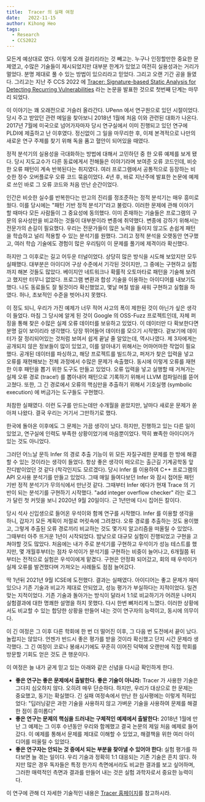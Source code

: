 ```yaml
---
title:  Tracer 의 실패 여정
date:   2022-11-15
author: Kihong Heo
tags:
  - Research
  - CCS2022
---
```


모든게 예상대로 였다. 이렇게 오래 걸리리라는 것 빼고는. 누구나 인정할만한 중요한 문제였고, 수많은 기술들이 제시되었지만
대부분 한계가 있었고 여전히 실용성과는 거리가 멀었다. 분명 제대로 풀 수 있는 방법이 있으리라고 믿었다. 그리고 오랜 기간
공을 들였다. 그리고는 지난 주 CCS 2022 에
[Tracer: Signature-based Static Analysis for Detecting Recurring Vulnerabilities](https://prosys.kaist.ac.kr/publications/ccs22.pdf)
라는 논문을 발표한 것으로 첫번째 단계는 마무리 되었다.

이 이야기는 꽤 오래전으로 거슬러 올라간다. UPenn 에서 연구원으로 있던 시절이었다. 당시 주고 받았던 관련 메일을 찾아보니
2018년 1월에 처음 이와 관련된 대화가 나온다. 2017년 7월에 미국으로 넘어가자마자 당시 연구실에서 이미 진행되고 있던 연구에
PLDI에 제출하고 난 이후였다. 정신없이 그 일을 마무리한 후, 이제 본격적으로 나만의 새로운 연구 주제를 찾기 위해 독을 품고
혈안이 되어있을 때였다.

정적 분석기의 실용성을 극대화하는 방법에 대해서 고민하던 중 한 오류 예제를 보게 됐다. 당시 지도교수가 다른 동료에게서
전해들은 이야기라며 보여준 오류 코드인데, 비슷한 오류 패턴이 계속 반복된다는 취지였다. 여러 프로그램에서 공통적으로
등장하는 비슷한 정수 오버플로우 오류 코드 묶음이었다. 4년 후, 바로 지난주에 발표한 논문에 예제로 쓰인 바로 그 오류 코드와
처음 만난 순간이었다.

인간은 비슷한 실수를 반복한다는 만고의 진리를 정조준하는 정적 분석기는 매우 흥미로웠다. 이를 당시에는
"패턴 기반 정적 분석기"라고 불렀다. 이러한 문제에 관해 이야기 할 때마다 모든 사람들이 그 중요성에 동의했다. 이미 존재하는
기술들은 프로그램의 구문의 유사성만을 비교하는 것들이 대부분이라 변종에 취약했다. 변종에 강하기 위해서는 전문가의 손길이
필요했다. 우리는 전문가들이 많은 노력을 들이지 않고도 손쉽게 패턴을 학습하고 널리 적용할 수 있는 분석기를 원했다. 그리고
정적 분석을 오랫동안 연구했고, 여러 학습 기술에도 경험이 많은 우리팀이 이 문제를 풀기에 제격이라 확신했다.

하지만 그 이후로는 길고 어두운 터널이었다. 상당히 많은 방식을 시도해 보았지만 모두 실패했다. 대부분은 아이디어 구상 수준에서
기각된 것이지만, 그 중에는 구현하고 실험까지 해본 것들도 많았다. 베이지안 네트워크나 확률적 오토마타로 패턴을 기술해
보려고 했지만 터무니 없었다. 프로그램 변환과 합성 기술을 이용하는 아이디어를 내보기도 했다. 나도 동료들도 잘 될것이라 확신했었고,
몇날 며칠 밤을 새워 구현하고 실험을 하였다. 허나, 초보적인 수준을 벗어나지 못했다.

이 정도 되니, 우리가 가진 예제가 너무 적어 사고의 폭이 제한된 것이 아닌가 싶은 생각이 들었다. 마침 그 당시에 알게 된 것이 Google 의 OSS-Fuzz
프로젝트인데, 자체 퍼징을 통해 찾은 수많은 실제 오류 데이터를 보유하고 있었다. 이 데이터만 다 확보한다면 분명 길이 보이리라 생각했다.
당장 뛰어들어 데이터를 모으기 시작했다. 겉보기에 데이터가 잘 정리되어있는 것처럼 보여서 쉽게 끝날 줄 알았는데, 역시나였다.
제 3자에게는 공개되지 않은 정보들이 많이 있었고, 이를 알아내기 위해서는 어마어마한 작업이 필요했다. 공개된 데이터를 파싱하고,
해당 프로젝트를 빌드하고, 퍼저가 찾은 입력을 넣고 오류를 재현해보는 전체 과정에서 수많은 문제가 속출했다. 동시에 이렇게
오류를 재현한 이후 패턴을 뽑기 위한 도구도 만들고 있었다. 오류 입력을 넣고 실행할 때 거쳐가는 실제 오류 경로 (trace!) 를
뽑아내어 패턴으로 기록하기 위해서 LLVM 컴파일러를 뜯어 고쳤다. 또한, 그 긴 경로에서 오류의 핵심만을 추출하기 위해서
기호실행 (symbolic execution) 에 버금가는 도구들도 구현했다.

처참한 실패였다. 이런 도구를 만드는데만 수개월을 쏟았지만, 날마다 새로운 문제가 쏟아져 나왔다. 결국 우리는 거기서
그만하기로 했다.

한국에 돌아온 이후에도 그 문제는 가끔 생각이 났다. 하지만, 진행하고 있는 다른 일이 있었고, 연구실에 인력도 부족한 상황이었기에
마음뿐이었다. 딱히 뾰족한 아이디어가 있는 것도 아니었다.

그러던 어느날 문득 Infer 의 경로 추출 기능이 위 모든 자질구레한 문제를 한 방에 해결할 수 있는 것이라는 생각이 들었다.
항상 좋은 생각이 떠오르는 출근길 기계공학동 앞 잔디밭이었던 것 같다 (착각인지도 모르겠다). 당시 Infer 를 이용하여 C++
프로그램의 API 오사용 분석기를 만들고 있었다. 그때 매일 들여다보던 Infer 와 잠시 접어둔 패턴 기반 정적 분석기가 무의식에서
만난것 같다. 그때부터 Infer 에다가 현재 Trace 의 기반이 되는 분석기를 구현하기 시작했다. "add integer overflow checker" 라는
로그가 달린 첫 커밋을 보니 2020년 9월 20일이다. 근 1년만에 다시 집어든 칼이다.

당시 석사 신입생으로 들어온 우석이와 함께 연구를 시작했다. Infer 를 이용할 생각을 하니, 갑자기 모든 계획이 저절로 머릿속에
그려졌다. 오류 경로를 추출하는 것도 용이했고, 그렇게 추출된 오류 경로끼리 비교하는 것도 몇가지 알고리즘을 떠올릴 수 있었다.
그때부터 아주 뜨거운 1년이 시작되었다. 밤낮으로 대규모 실험이 진행되었고 구현을 고쳐야할 것도 많았다. 처음에는 내가 주로
분석기를 구현하고 우석이가 성능 테스트를 했지만, 몇 개월후부터는 점차 우석이가 분석기를 구현하는 비중이 늘어나고, 6개월쯤
뒤부터는 전적으로 실험은 우석이에게 맡겼다. 구현은 안정화 되어갔고, 회의 때 우석이가 실제 오류를 발견했다며 가져오는 사례들도
점점 늘어갔다.

딱 1년뒤 2021년 9월 ICSE에 도전했다. 결과는 실패였다. 아이디어는 좋고 문제가 재미있으나 기존 기술과 비교가 제대로 안되었고,
성능 평가가 부실하다는 지적이었다. 일견 맞는 지적이었다. 기존 기술과 돌아가는 방식이 달라서 1:1로 비교하기가 어려운 나머지
실험결과에 대한 명쾌한 설명을 하지 못했다. 다시 한번 뼈저리게 느꼈다. 이러한 상황에서도 비교할 수 있는 합당한 상황을 만들어
내는 것이 연구자의 능력이고, 동시에 의무이다.

이 긴 여정은 그 이후 다른 학회에 한 번 더 떨어진 이후, 그 다음 번 도전에서 끝이 났다. 놀랍지는 않았다. 언젠가 반드시 좋은
평가를 받을 것이라 확신했고 단지 시간 문제라 생각했다. 그 긴 여정이 코로나 봉쇄시기에도 꾸준히 이어진 덕택에 오랜만에 직접
학회를 방문할 기회도 얻은 것도 큰 행운이다.

이 여정은 늘 내가 굳게 믿고 있는 아래와 같은 신념을 다시금 확인하게 한다.
- **좋은 연구는 좋은 문제에서 출발한다. 좋은 기술이 아니라:** Tracer 가 사용한 기술은 그다지 심오하지 않다. 오히려 매우 단순하다.
  하지만, 우리가 대상으로 한 문제는 중요했고, 동기는 확실했다. 긴 실패 여정속에서 만난 한 심사평에는 이렇게 적혀있었다: "딥러닝같은 과한 기술을 사용하지 않고 가벼운 기술을 사용하여 문제를 해결한 점이 흥미롭다"
- **좋은 연구는 문제의 핵심을 드러내는 구체적인 예제에서 출발한다:** 2018년 1월에 만난 그 예제는 그 이후 수년동안 우리와 함께했고 결국 논문의 제일 처음 예제로 들어갔다. 이 예제를 통해서 문제를 제대로 이해할 수 있었고, 해결책을 위한 여러 아이디어를 떠올릴 수 있었다.
- **좋은 연구자는 안되는 것 중에서 되는 부분을 찾아낼 수 있어야 한다:** 실험 평가를 하다보면 늘 겪는 일이다. 우리 기술과 정확히 1:1 대응되는 기존 기술은 흔치 않다. 하지만 많은 경우 독자들은 특정 한가지 측면에서라도 비교한 결과를 보고 싶어하며, 그러한 매력적인 측면과 결과를 만들어 내는 것은 실험 과학자로서 중요한 능력이다.

이 연구에 관해 더 자세한 기술적인 내용은 [Tracer 홈페이지](https://prosys.kaist.ac.kr/tracer)를 참고하시라.
